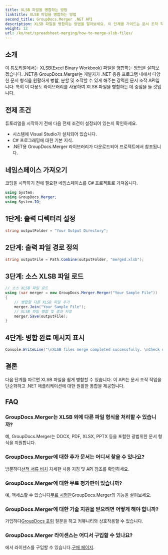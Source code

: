 ```yaml
---
title: XLSB 파일을 병합하는 방법
linktitle: XLSB 파일을 병합하는 방법
second_title: GroupDocs.Merger .NET API
description: XLSB 파일을 병합하는 방법을 알아보세요. 이 단계별 가이드는 문서 조작 작업을 단순화합니다.
weight: 12
url: /ko/net/spreadsheet-merging/how-to-merge-xlsb-files/
---
```

## 소개
이 튜토리얼에서는 XLSB(Excel Binary Workbook) 파일을 병합하는 방법을 살펴보겠습니다. .NET용 GroupDocs.Merger는 개발자가 .NET 응용 프로그램 내에서 다양한 문서 형식을 원활하게 병합, 분할 및 조작할 수 있게 해주는 강력한 문서 조작 API입니다. 특히 이 다용도 라이브러리를 사용하여 XLSB 파일을 병합하는 데 중점을 둘 것입니다.
## 전제 조건
튜토리얼을 시작하기 전에 다음 전제 조건이 설정되어 있는지 확인하세요.
- 시스템에 Visual Studio가 설치되어 있습니다.
- C# 프로그래밍에 대한 기본 지식.
- .NET용 GroupDocs.Merger 라이브러리가 다운로드되어 프로젝트에서 참조됩니다.
  

## 네임스페이스 가져오기
코딩을 시작하기 전에 필요한 네임스페이스를 C# 프로젝트로 가져옵니다.
```csharp
using System; 
using GroupDocs.Merger;
using System.IO;
```
## 1단계: 출력 디렉터리 설정
```csharp
string outputFolder = "Your Output Directory";
```
## 2단계: 출력 파일 경로 정의
```csharp
string outputFile = Path.Combine(outputFolder, "merged.xlsb");
```
## 3단계: 소스 XLSB 파일 로드
```csharp
// 소스 XLSB 파일 로드
using (var merger = new GroupDocs.Merger.Merger("Your Sample File"))
{
    // 병합할 다른 XLSB 파일 추가
    merger.Join("Your Sample File");
    // XLSB 파일 병합 및 결과 저장
    merger.Save(outputFile);
}
```
## 4단계: 병합 완료 메시지 표시
```csharp
Console.WriteLine("\nXLSB files merge completed successfully. \nCheck output in {0}", outputFolder);
```

## 결론
다음 단계를 따르면 XLSB 파일을 쉽게 병합할 수 있습니다. 이 API는 문서 조작 작업을 단순화하고 .NET 애플리케이션에 대한 원활한 통합을 제공합니다.

## FAQ
### GroupDocs.Merger는 XLSB 외에 다른 파일 형식을 처리할 수 있습니까?
예, GroupDocs.Merger는 DOCX, PDF, XLSX, PPTX 등을 포함한 광범위한 문서 형식을 지원합니다.
### GroupDocs.Merger에 대한 추가 문서는 어디서 찾을 수 있나요?
 방문하다[선적 서류 비치](https://tutorials.groupdocs.com/merger/net/) 자세한 사용 지침 및 API 참조를 확인하세요.
### GroupDocs.Merger에 대한 무료 평가판이 있습니까?
 예, 액세스할 수 있습니다[무료 시험판](https://releases.groupdocs.com/)GroupDocs.Merger의 기능을 살펴보세요.
### GroupDocs.Merger에 대한 기술 지원을 받으려면 어떻게 해야 합니까?
 가입하다[GroupDocs 포럼](https://forum.groupdocs.com/c/merger/32) 질문을 하고 커뮤니티와 상호작용할 수 있습니다.
### GroupDocs.Merger 라이센스는 어디서 구입할 수 있나요?
 에서 라이센스를 구입할 수 있습니다.[구매 페이지](https://purchase.groupdocs.com/buy).